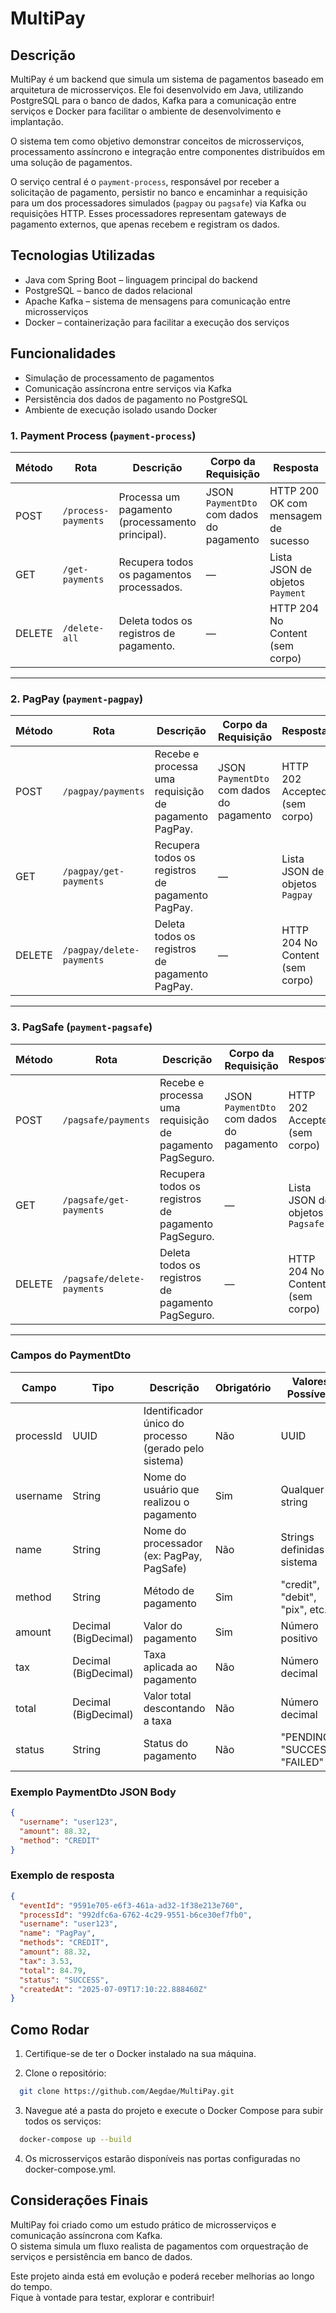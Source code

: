 # MultiPay

## Descrição
MultiPay é um backend que simula um sistema de pagamentos baseado em arquitetura de microsserviços. Ele foi desenvolvido em Java, utilizando PostgreSQL para o banco de dados, Kafka para a comunicação entre serviços e Docker para facilitar o ambiente de desenvolvimento e implantação.

O sistema tem como objetivo demonstrar conceitos de microsserviços, processamento assíncrono e integração entre componentes distribuídos em uma solução de pagamentos.

O serviço central é o `payment-process`, responsável por receber a solicitação de pagamento, persistir no banco e encaminhar a requisição para um dos processadores simulados (`pagpay` ou `pagsafe`) via Kafka ou requisições HTTP. Esses processadores representam gateways de pagamento externos, que apenas recebem e registram os dados.

## Tecnologias Utilizadas
- Java com Spring Boot – linguagem principal do backend
- PostgreSQL – banco de dados relacional
- Apache Kafka – sistema de mensagens para comunicação entre microsserviços
- Docker – containerização para facilitar a execução dos serviços

## Funcionalidades
- Simulação de processamento de pagamentos
- Comunicação assíncrona entre serviços via Kafka
- Persistência dos dados de pagamento no PostgreSQL
- Ambiente de execução isolado usando Docker

### 1. Payment Process (`payment-process`)

| Método | Rota               | Descrição                              | Corpo da Requisição                  | Resposta                         |
|--------|--------------------|--------------------------------------|------------------------------------|---------------------------------|
| POST   | `/process-payments` | Processa um pagamento (processamento principal). | JSON `PaymentDto` com dados do pagamento | HTTP 200 OK com mensagem de sucesso |
| GET    | `/get-payments`     | Recupera todos os pagamentos processados.      | —                                  | Lista JSON de objetos `Payment` |
| DELETE | `/delete-all`       | Deleta todos os registros de pagamento.        | —                                  | HTTP 204 No Content (sem corpo)  |

---

### 2. PagPay (`payment-pagpay`)

| Método | Rota                      | Descrição                                    | Corpo da Requisição                  | Resposta                       |
|--------|---------------------------|----------------------------------------------|------------------------------------|-------------------------------|
| POST   | `/pagpay/payments`        | Recebe e processa uma requisição de pagamento PagPay. | JSON `PaymentDto` com dados do pagamento | HTTP 202 Accepted (sem corpo)  |
| GET    | `/pagpay/get-payments`    | Recupera todos os registros de pagamento PagPay.      | —                                  | Lista JSON de objetos `Pagpay`  |
| DELETE | `/pagpay/delete-payments` | Deleta todos os registros de pagamento PagPay.        | —                                  | HTTP 204 No Content (sem corpo) |

---

### 3. PagSafe (`payment-pagsafe`)

| Método | Rota                       | Descrição                                      | Corpo da Requisição                  | Resposta                       |
|--------|----------------------------|------------------------------------------------|------------------------------------|-------------------------------|
| POST   | `/pagsafe/payments`        | Recebe e processa uma requisição de pagamento PagSeguro. | JSON `PaymentDto` com dados do pagamento | HTTP 202 Accepted (sem corpo)  |
| GET    | `/pagsafe/get-payments`    | Recupera todos os registros de pagamento PagSeguro.      | —                                  | Lista JSON de objetos `Pagsafe` |
| DELETE | `/pagsafe/delete-payments` | Deleta todos os registros de pagamento PagSeguro.        | —                                  | HTTP 204 No Content (sem corpo) |

---

### Campos do PaymentDto

| Campo      | Tipo           | Descrição                                      | Obrigatório | Valores Possíveis                |
|------------|----------------|------------------------------------------------|-------------|--------------------------------|
| processId  | UUID           | Identificador único do processo (gerado pelo sistema) | Não         | UUID                           |
| username   | String         | Nome do usuário que realizou o pagamento        | Sim         | Qualquer string                |
| name       | String         | Nome do processador (ex: PagPay, PagSafe)       | Não         | Strings definidas no sistema   |
| method     | String         | Método de pagamento                              | Sim         | "credit", "debit", "pix", etc.|
| amount     | Decimal (BigDecimal) | Valor do pagamento                              | Sim         | Número positivo                |
| tax        | Decimal (BigDecimal) | Taxa aplicada ao pagamento                       | Não         | Número decimal                |
| total      | Decimal (BigDecimal) | Valor total descontando a taxa                    | Não         | Número decimal                |
| status     | String         | Status do pagamento                              | Não         | "PENDING", "SUCCESS", "FAILED" |



### Exemplo PaymentDto JSON Body

```json
{
  "username": "user123",
  "amount": 88.32,
  "method": "CREDIT"
}
```

### Exemplo de resposta
```json
{
  "eventId": "9591e705-e6f3-461a-ad32-1f38e213e760",
  "processId": "992dfc6a-6762-4c29-9551-b6ce30ef7fb0",
  "username": "user123",
  "name": "PagPay",
  "methods": "CREDIT",
  "amount": 88.32,
  "tax": 3.53,
  "total": 84.79,
  "status": "SUCCESS",
  "createdAt": "2025-07-09T17:10:22.888460Z"
}
```

## Como Rodar
1. Certifique-se de ter o Docker instalado na sua máquina.

2. Clone o repositório:
```bash
  git clone https://github.com/Aegdae/MultiPay.git
```
3. Navegue até a pasta do projeto e execute o Docker Compose para subir todos os serviços:
```bash
  docker-compose up --build  
```
4. Os microsserviços estarão disponíveis nas portas configuradas no docker-compose.yml.

## Considerações Finais

MultiPay foi criado como um estudo prático de microsserviços e comunicação assíncrona com Kafka.  
O sistema simula um fluxo realista de pagamentos com orquestração de serviços e persistência em banco de dados.

Este projeto ainda está em evolução e poderá receber melhorias ao longo do tempo.  
Fique à vontade para testar, explorar e contribuir!
